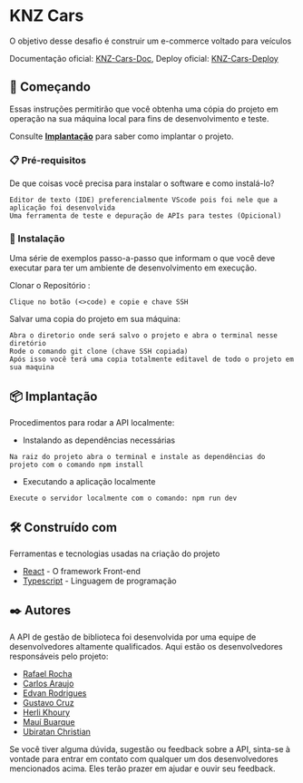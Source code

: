 # KNZ Cars

O objetivo desse desafio é construir um e-commerce voltado para veículos

Documentação oficial: [KNZ-Cars-Doc](https://knz-cars-deploy.onrender.com/),
Deploy oficial: [KNZ-Cars-Deploy](https://knzcars.vercel.app/) 

## 🚀 Começando

Essas instruções permitirão que você obtenha uma cópia do projeto em operação na sua máquina local para fins de desenvolvimento e teste.

Consulte **[Implantação](#-implanta%C3%A7%C3%A3o)** para saber como implantar o projeto.

### 📋 Pré-requisitos

De que coisas você precisa para instalar o software e como instalá-lo?

```
Editor de texto (IDE) preferencialmente VScode pois foi nele que a aplicação foi desenvolvida
Uma ferramenta de teste e depuração de APIs para testes (Opicional)
```

### 🔧 Instalação

Uma série de exemplos passo-a-passo que informam o que você deve executar para ter um ambiente de desenvolvimento em execução.

Clonar o Repositório :

```
Clique no botão (<>code) e copie e chave SSH
```

Salvar uma copia do projeto em sua máquina:

```
Abra o diretorio onde será salvo o projeto e abra o terminal nesse diretório
Rode o comando git clone (chave SSH copiada)
Após isso você terá uma copia totalmente editavel de todo o projeto em sua maquina
```

## 📦 Implantação

Procedimentos para rodar a API localmente:

- Instalando as dependências necessárias

```
Na raiz do projeto abra o terminal e instale as dependências do projeto com o comando npm install
```

- Executando a aplicação localmente

```
Execute o servidor localmente com o comando: npm run dev
```

## 🛠️ Construído com

Ferramentas e tecnologias usadas na criação do projeto

* [React](https://react.dev/) - O framework Front-end 
* [Typescript](https://www.typescriptlang.org) - Linguagem de programação


## ✒️ Autores

A API de gestão de biblioteca foi desenvolvida por uma equipe de desenvolvedores altamente qualificados. Aqui estão os desenvolvedores responsáveis pelo projeto:

*  [Rafael Rocha](https://github.com/Rafaelgot10)
*  [Carlos Araujo](https://github.com/carlosgaraujo)
*  [Edvan Rodrigues](https://github.com/edvanrodriguesdev)
*  [Gustavo Cruz](https://github.com/GustavoGCM)
*  [Herli Khoury](https://github.com/HerliKhoury)
*  [Mauí Buarque](https://github.com/mauibuarque)
*  [Ubiratan Christian](https://github.com/unChrkr)
  
Se você tiver alguma dúvida, sugestão ou feedback sobre a API,
sinta-se à vontade para entrar em contato com qualquer um dos desenvolvedores mencionados acima.
Eles terão prazer em ajudar e ouvir seu feedback.
